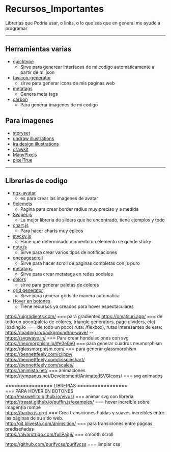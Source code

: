 # Recursos_Importantes
Librerias que Podria usar, o links, o lo que sea que en general me ayude a programar
<hr>

## Herramientas varias
- [quicktype](https://app.quicktype.io/)
	- Sirve para generear interfaces de mi codigo automaticamente a partir de mi json
- [favicon-generator](https://www.favicon-generator.org/)
	- sirve para generar icons de mis paginas web
- [metatags](https://metatags.io/)
	- Genera meta tags
- [carbon](https://carbon.now.sh/)
	- Para generar imagenes de mi codigo
	
## Para imagenes

- [storyset](https://storyset.com/)
- [undraw illustrations](https://undraw.co/illustrations)
- [ira design illustrations](https://iradesign.io/illustrations)
- [drawkit](https://drawkit.com/)
- [ManyPixels](https://www.manypixels.co/gallery)
- [pixelTrue](https://www.pixeltrue.com/free-illustrations)

<hr>

## Librerias de codigo
- [ngx-avatar](https://www.npmjs.com/package/ngx-avatar)
	- es para crear las imagenes de avatar
- [9elemets](https://9elements.github.io/fancy-border-radius/full-control.html)
  - Pagina para crear border radius muy preciso y a medida
- [Swiper.js](https://swiperjs.com/demos#navigation)
  - La mejor libreria de sliders que he encontrado, tiene ejemplos y todo   
- [chart.js](https://www.chartjs.org/docs/latest/samples/area/radar.html)
  - Para hacer charts muy epicos
- [stycky.js](http://stickyjs.com/)
  - Hace que determinado momento un elemento se quede sticky
- [noty.js](https://ned.im/noty/v2/api.html)
  - Sirve para crear varios tipos de notificaciones 
- [onepagescroll](http://peachananr.github.io/purejs-onepage-scroll/)
  - Sirve para hacer scroll de paginas completas con js puro
- [metatags](https://metatags.io/)
  - Sirve para crear metatags en redes sociales
- [colors](https://coolors.co/generate)
  - sirve para generar paletas de colores
- [grid generator](https://css-grid.netlify.app/?pg=1)
  - Sirve para generar grids de manera automatica
- [Hover en botones](http://ianlunn.github.io/Hover/)
  - Tiene recursos ya creados para hover espectaculares
 
https://uigradients.com/				=== para gradientes
https://omatsuri.app/ 					=== de todo un poco(paleta de colores, triangle generators, page dividers, etc) <br>
loading.io 						=== de todo un poco( ruta: /flexbox), rutas interesantes de esta: https://loading.io/background/m-wave/ -- <br>
https://svgwave.in/ 					=== Para crear hondulaciones con svg <br>
https://neumorphism.io/#e0e0e0				=== para generar cuadros neumorphism <br>
https://glassmorphism.com/				=== para generar glassmorphism <br>
https://bennettfeely.com/clippy/ <br>
https://bennettfeely.com/csspiechart/ <br>
https://bennettfeely.com/scales/ <br>
https://animista.net/					=== animaciones <br>
https://tympanus.net/Development/AnimatedSVGIcons/ 	=== svg animados <br>

================ LIBRERIAS ================= <br>
		=== PARA HOVER EN BOTONES <br>
http://maxwellito.github.io/vivus/			=== animar svg con libreria <br>
https://treast.github.io/puffin.js/examples/		=== hover increible sobre imagen(la rompe <br>
https://barba.js.org/					=== Crea transiciones fluidas y suaves increíbles entre las páginas de su sitio web. <br>
http://git.blivesta.com/animsition/			=== para transiciones entre pagnas prediseñadas <br>
https://alvarotrigo.com/fullPage/			=== smooth scroll <br>

https://github.com/purifycss/purifycss			=== limpiar css <br>

